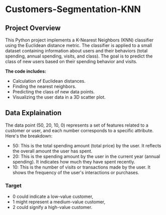 # Customers-Segmentation-KNN

## Project Overview
This Python project implements a K-Nearest Neighbors (KNN) classifier using the Euclidean distance metric. The classifier is applied to a small dataset containing information about users and their behaviors (total spending, annual spending, visits, and class). The goal is to predict the class of new users based on their spending behavior and visits.

**The code includes:**
* Calculation of Euclidean distances.
* Finding the nearest neighbors.
* Predicting the class of new data points.
* Visualizing the user data in a 3D scatter plot.

## Data Explaination
The data point (50, 20, 10, 0) represents a set of features related to a customer or user, and each number corresponds to a specific attribute. Here's the breakdown:

- 50: This is the total spending amount (total price) by the user. It reflects the overall amount the user has spent.
- 20: This is the spending amount by the user in the current year (annual spending). It indicates how much they have spent recently.
- 10: This is the number of visits or transactions made by the user. It shows the frequency of the user's interactions or purchases.
  
### Target
* 0 could indicate a low-value customer,
* 1 might represent a medium-value customer,
* 2 could signify a high-value customer.
